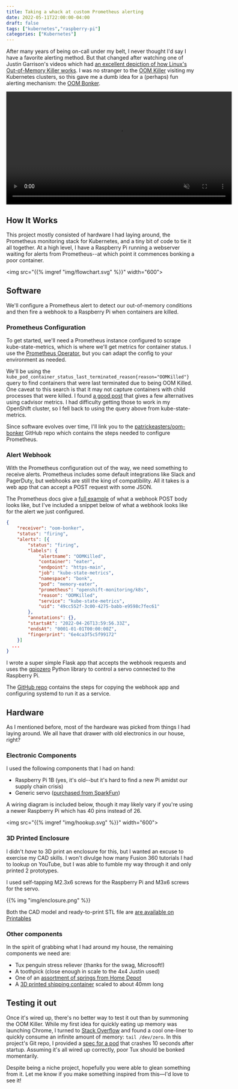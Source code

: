 ```yaml
---
title: Taking a whack at custom Prometheus alerting
date: 2022-05-11T22:00:00-04:00
draft: false
tags: ["kubernetes","raspberry-pi"]
categories: ["Kubernetes"]
---
```

After many years of being on-call under my belt, I never thought I'd say I have a favorite alerting method. But that changed after watching one of Justin Garrison's videos which had [an excellent depiction of how Linux's Out-of-Memory Killer works](https://www.youtube.com/watch?v=KNexvhb_DuY&list=PLehXSATXjcQHGYufa__n1y9WIUZjyNMEw&t=43s). I was no stranger to the [OOM Killer](https://docs.rackspace.com/support/how-to/linux-out-of-memory-killer/) visiting my Kubernetes clusters, so this gave me a dumb idea for a (perhaps) fun alerting mechanism: the [OOM Bonker](https://github.com/patrickeasters/oom-bonker).

<video width="600" playsinline autoplay loop muted>
  <source src="{{% imgref "img/bonker.webm" %}}" type="video/webm" />
</video>

<!--more-->

## How It Works
This project mostly consisted of hardware I had laying around, the Prometheus monitoring stack for Kubernetes, and a tiny bit of code to tie it all together. At a high level, I have a Raspberry Pi running a webserver waiting for alerts from Prometheus--at which point it commences bonking a poor container.

<img src="{{% imgref "img/flowchart.svg" %}}" width="600">

## Software
We'll configure a Prometheus alert to detect our out-of-memory conditions and then fire a webhook to a Raspberry Pi when containers are killed.

### Prometheus Configuration
To get started, we'll need a Prometheus instance configured to scrape kube-state-metrics, which is where we'll get metrics for container status. I use the [Prometheus Operator](https://prometheus-operator.dev/), but you can adapt the config to your environment as needed.

We'll be using the `kube_pod_container_status_last_terminated_reason{reason="OOMKilled"}` query to find containers that were last terminated due to being OOM Killed. One caveat to this search is that it may not capture containers with child processes that were killed. I found [a good post](https://songrgg.github.io/operation/how-to-alert-for-Pod-Restart-OOMKilled-in-Kubernetes/) that gives a few alternatives using cadvisor metrics. I had difficulty getting those to work in my OpenShift cluster, so I fell back to using the query above from kube-state-metrics.

Since software evolves over time, I'll link you to the [patrickeasters/oom-bonker](https://github.com/patrickeasters/oom-bonker#prometheus-configuration) GitHub repo which contains the steps needed to configure Prometheus.

### Alert Webhook
With the Prometheus configuration out of the way, we need something to receive alerts. Prometheus includes some default integrations like Slack and PagerDuty, but webhooks are still the king of compatibility. All it takes is a web app that can accept a POST request with some JSON.

The Prometheus docs give a [full example](https://prometheus.io/docs/alerting/latest/configuration/#webhook_config) of what a webhook POST body looks like, but I've included a snippet below of what a webhook looks like for the alert we just configured.

```json
{
	"receiver": "oom-bonker",
	"status": "firing",
	"alerts": [{
		"status": "firing",
		"labels": {
			"alertname": "OOMKilled",
			"container": "eater",
			"endpoint": "https-main",
			"job": "kube-state-metrics",
			"namespace": "bonk",
			"pod": "memory-eater",
			"prometheus": "openshift-monitoring/k8s",
			"reason": "OOMKilled",
			"service": "kube-state-metrics",
			"uid": "49cc552f-3c00-4275-babb-e9598c7fec61"
		},
		"annotations": {},
		"startsAt": "2022-04-26T13:59:56.33Z",
		"endsAt": "0001-01-01T00:00:00Z",
		"fingerprint": "6e4ca3f5c5f99172"
	}]
  ...
}
```

I wrote a super simple Flask app that accepts the webhook requests and uses the [gpiozero](https://gpiozero.readthedocs.io/en/stable/) Python library to control a servo connected to the Raspberry Pi.

The [GitHub repo](https://github.com/patrickeasters/oom-bonker#webhook) contains the steps for copying the webhook app and configuring systemd to run it as a service.

## Hardware
As I mentioned before, most of the hardware was picked from things I had laying around. We all have that drawer with old electronics in our house, right?

### Electronic Components
I used the following components that I had on hand:

* Raspberry Pi 1B (yes, it's old--but it's hard to find a new Pi amidst our supply chain crisis)
* Generic servo ([purchased from SparkFun](https://www.sparkfun.com/products/11965))

A wiring diagram is included below, though it may likely vary if you're using a newer Raspberry Pi which has 40 pins instead of 26.

<img src="{{% imgref "img/hookup.svg" %}}" width="600">

### 3D Printed Enclosure
I didn't _have_ to 3D print an enclosure for this, but I wanted an excuse to exercise my CAD skills. I won't divulge how many Fusion 360 tutorials I had to lookup on YouTube, but I was able to fumble my way through it and only printed 2 prototypes.

I used self-tapping M2.3x6 screws for the Raspberry Pi and M3x6 screws for the servo.

{{% img "img/enclosure.png" %}}

Both the CAD model and ready-to-print STL file are [are available on Printables](https://www.printables.com/model/185578-oom-bonker)

### Other components
In the spirit of grabbing what I had around my house, the remaining components we need are:
* Tux penguin stress reliever (thanks for the swag, Microsoft!)
* A toothpick (close enough in scale to the 4x4 Justin used)
* One of an [assortment of springs from Home Depot](https://www.homedepot.com/p/Everbilt-Spring-Assortment-Kit-84-Pack-13554/203133714)
* A [3D printed shipping container](https://www.thingiverse.com/thing:1561981) scaled to about 40mm long

## Testing it out
Once it's wired up, there's no better way to test it out than by summoning the OOM Killer. While my first idea for quickly eating up memory was launching Chrome, I turned to [Stack Overflow](https://askubuntu.com/questions/1188024/how-to-test-oom-killer-from-command-line) and found a cool one-liner to quickly consume an infinite amount of memory: `tail /dev/zero`. In this project's Git repo, I provided a [spec for a pod](https://github.com/patrickeasters/oom-bonker/blob/13a9a69a38b0de7f8aaeca0ea4dfaadfbb185e49/k8s/hungry_pod.yml) that crashes 10 seconds after startup. Assuming it's all wired up correctly, poor Tux should be bonked momentarily.

Despite being a niche project, hopefully you were able to glean something from it. Let me know if you make something inspired from this—I'd love to see it!
